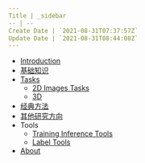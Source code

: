 ```yaml
---
Title | _sidebar
-- | --
Create Date | `2021-08-31T07:37:57Z`
Update Date | `2021-08-31T08:44:08Z`
---
```

- [Introduction]()
- [基础知识](/基础知识)
- [Tasks](/Tasks_Summary)
  - [2D Images Tasks](/2dimage)
  - [3D](/3d)
- [经典方法](/classic)
- [其他研究方向](/其他研究方向)
- Tools
  - [Training Inference Tools](/Training_Inference_Tools)
  - [Label Tools](/label)
- [About](/about.md)



